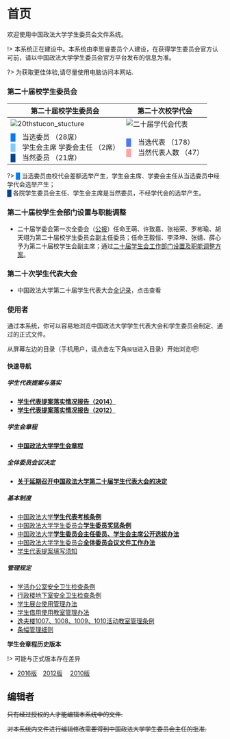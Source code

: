 # 首页

欢迎使用中国政法大学学生委员会文件系统。

!> 本系统正在建设中。本系统由李思睿委员个人建设，在获得学生委员会官方认可前，请以中国政法大学学生委员会官方平台发布的信息为准。

?> 为获取更佳体验,请尽量使用电脑访问本网站.

### 第二十届校学生委员会
|  第二十届校学生委员会  | 第二十次校学代会  |
|  ----  | ----  |
| ![20thstucon_stucture](https://cdn.jsdelivr.net/gh/rickylsr/stulaw/img/二十届学委会组成.svg)  | ![二十届学代会代表](https://cdn.jsdelivr.net/gh/rickylsr/stulaw/img/20thdelegates.svg) |
| <font color="007CFF">█</font>　当选委员 （28席）<br><font color="7CCDFF">█</font>　学生会主席 学委会主任 （2席）<br><font color="00468F">█</font>　当然委员 （21席） | <font color="4D76FF">█</font>　当选代表 （178）<br><font color="FFA2A2">█</font>　当然代表人数 （47）|

?> <font color="007CFF">█</font> 当选委员由校代会差额选举产生，学生会主席、学委会主任从当选委员中经学代会选举产生；<br><font color="00468F">█</font> 各院学生委员会主任、学生会主席是当然委员，不经学代会的选举产生。

### 第二十届校学生会部门设置与职能调整

- 二十届学委会第一次全委会（[公报](https://doc.rickylee.cn/web/#/5?page_id=87 "公报")）任命王萌、许致嘉、张裕荣、罗彬瑜、胡天翊为第二十届校学生委员会副主任委员；任命王毅恒、李泽坤、张婧、薛心予为第二十届校学生会副主席；通过[二十届学生会工作部门设置及职能调整方案](https://doc.rickylee.cn/web/#/5?page_id=85 "二十届学生会工作部门设置及职能调整方案")。

### 第二十次学生代表大会

- 中国政法大学第二十届学生代表大会[全记录](https://doc.rickylee.cn/web/#/5?page_id=78)，点击查看

### 使用者

通过本系统，你可以容易地浏览中国政法大学学生代表大会和学生委员会制定、通过的正式文件。

从屏幕左边的目录（手机用户，请点击左下角`按钮`进入目录）开始浏览吧!

#### 快速导航

##### 学生代表提案与落实

* [**学生代表提案落实情况报告（2014）**](https://doc.rickylee.cn/web/#/5?page_id=64)
* [**学生代表提案落实情况报告（2012）** ](https://doc.rickylee.cn/web/#/5?page_id=61)

##### 学生会章程

* [**中国政法大学学生会章程**](https://doc.rickylee.cn/web/#/5?page_id=27)

##### 全体委员会议决定

* [**关于延期召开中国政法大学第二十届学生代表大会的决定**](https://doc.rickylee.cn/web/#/5?page_id=59)

##### 基本制度

* [中国政法大学**学生代表考核条例**](https://doc.rickylee.cn/web/#/5?page_id=51)
* [中国政法大学学生委员会**学生委员奖惩条例**](https://doc.rickylee.cn/web/#/5?page_id=48)
* [中国政法大学**学生委员会主任委员、学生会主席公开选拔办法**](https://doc.rickylee.cn/web/#/5?page_id=56)
* [中国政法大学学生委员会**全体委员会议文件工作办法**](https://doc.rickylee.cn/web/#/5?page_id=50)
* [学生代表提案填写须知](https://doc.rickylee.cn/web/#/5?page_id=55)

##### 管理规定

* [学活办公室安全卫生检查条例](https://doc.rickylee.cn/web/#/5?page_id=49)
* [行政楼地下室安全卫生检查条例](https://doc.rickylee.cn/web/#/5?page_id=57)
* [学生展台使用管理办法](https://doc.rickylee.cn/web/#/5?page_id=52)
* [学生借用使用教室管理办法](https://doc.rickylee.cn/web/#/5?page_id=53)
* [逸夫楼1007、1008、1009、1010活动教室管理条例](https://doc.rickylee.cn/web/#/5?page_id=54)
* [条幅管理细则](https://doc.rickylee.cn/web/#/5?page_id=58)

**学生会章程历史版本**

!> 可能与正式版本存在差异

* [2016版](https://doc.rickylee.cn/web/#/5?page_id=28)　[2012版](https://doc.rickylee.cn/web/#/5?page_id=29)　 [2010版](https://doc.rickylee.cn/web/#/5?page_id=30)

## 编辑者

~~只有经过授权的人才能编辑本系统中的文件.~~

~~对本系统内文件进行编辑修改需要得到中国政法大学学生委员会主任的批准.~~

